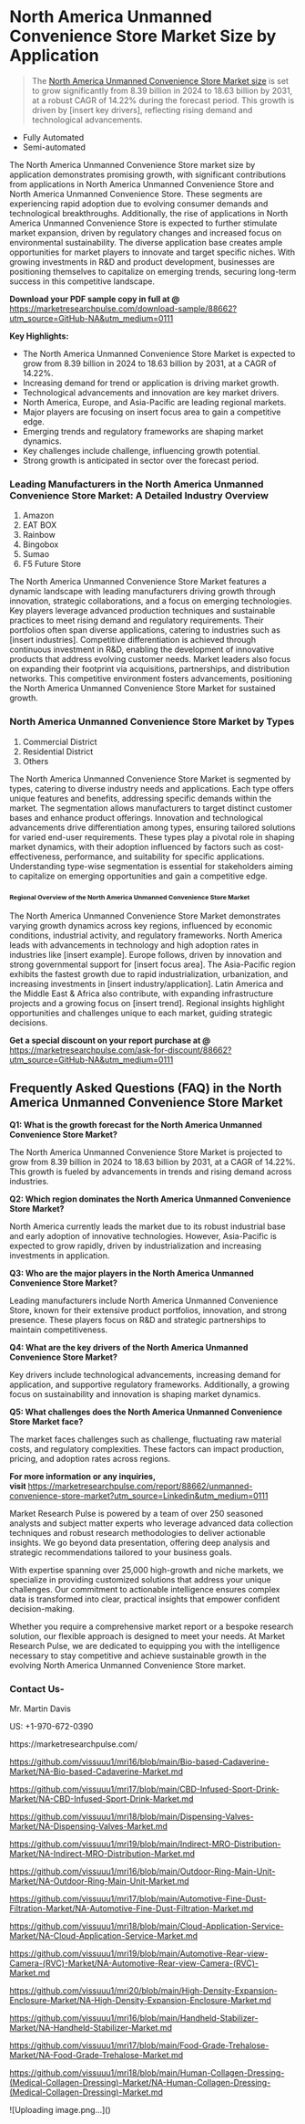 <h1>North America Unmanned Convenience Store Market&nbsp;Size by Application</h1><blockquote><p>The <a href="https://marketresearchpulse.com/download-sample/88662?utm_source=GitHub-NA&amp;utm_medium=0111">North America Unmanned Convenience Store Market size</a> is set to grow significantly from 8.39 billion in 2024 to 18.63 billion by 2031, at a robust CAGR of 14.22% during the forecast period. This growth is driven by [insert key drivers], reflecting rising demand and technological advancements.</p></blockquote><ul><li>Fully Automated <li> Semi-automated</li></ul><p>The North America Unmanned Convenience Store market size by application demonstrates promising growth, with significant contributions from applications in North America Unmanned Convenience Store and North America Unmanned Convenience Store. These segments are experiencing rapid adoption due to evolving consumer demands and technological breakthroughs. Additionally, the rise of applications in North America Unmanned Convenience Store is expected to further stimulate market expansion, driven by regulatory changes and increased focus on environmental sustainability. The diverse application base creates ample opportunities for market players to innovate and target specific niches. With growing investments in R&D and product development, businesses are positioning themselves to capitalize on emerging trends, securing long-term success in this competitive landscape.</p><p><strong>Download your PDF sample copy in full at @ </strong><a href="https://marketresearchpulse.com/download-sample/88662?utm_source=GitHub-NA&amp;utm_medium=0111">https://marketresearchpulse.com/download-sample/88662?utm_source=GitHub-NA&amp;utm_medium=0111</a></p><p><strong>Key Highlights: </strong></p><ul><li>The North America Unmanned Convenience Store Market is expected to grow from 8.39 billion in 2024 to 18.63 billion by 2031, at a CAGR of 14.22%.</li><li>Increasing demand for trend or application is driving market growth.</li><li>Technological advancements and innovation are key market drivers.</li><li>North America, Europe, and Asia-Pacific are leading regional markets.</li><li>Major players are focusing on insert focus area to gain a competitive edge.</li><li>Emerging trends and regulatory frameworks are shaping market dynamics.</li><li>Key challenges include challenge, influencing growth potential.</li><li>Strong growth is anticipated in sector over the forecast period.</li></ul><h3>Leading Manufacturers in the North America Unmanned Convenience Store Market: A Detailed Industry Overview</h3><ol><li>Amazon</li><li>EAT BOX</li><li>Rainbow</li><li>Bingobox</li><li>Sumao</li><li>F5 Future Store</li></ol><div class="flex max-w-full flex-col flex-grow"><div class="min-h-8 text-message flex w-full flex-col items-end gap-2 whitespace-normal break-words [.text-message+&amp;]:mt-5" dir="auto" data-message-author-role="assistant" data-message-id="fd8432e4-4910-450d-b182-61b7bfb0a01f" data-message-model-slug="gpt-4o"><div class="flex w-full flex-col gap-1 empty:hidden first:pt-[3px]"><div class="markdown prose w-full break-words dark:prose-invert light"><p>The North America Unmanned Convenience Store Market features a dynamic landscape with leading manufacturers driving growth through innovation, strategic collaborations, and a focus on emerging technologies. Key players leverage advanced production techniques and sustainable practices to meet rising demand and regulatory requirements. Their portfolios often span diverse applications, catering to industries such as [insert industries]. Competitive differentiation is achieved through continuous investment in R&amp;D, enabling the development of innovative products that address evolving customer needs. Market leaders also focus on expanding their footprint via acquisitions, partnerships, and distribution networks. This competitive environment fosters advancements, positioning the North America Unmanned Convenience Store Market for sustained growth.</p></div></div></div></div><h3>North America Unmanned Convenience Store Market by Types</h3><ol><li>Commercial District <li> Residential District <li> Others</li></ol><div class="flex max-w-full flex-col flex-grow"><div class="min-h-8 text-message flex w-full flex-col items-end gap-2 whitespace-normal break-words [.text-message+&amp;]:mt-5" dir="auto" data-message-author-role="assistant" data-message-id="084470be-0bb7-4664-bddf-5156b4f41249" data-message-model-slug="gpt-4o-mini"><div class="flex w-full flex-col gap-1 empty:hidden first:pt-[3px]"><div class="markdown prose w-full break-words dark:prose-invert light"><p>The North America Unmanned Convenience Store Market is segmented by types, catering to diverse industry needs and applications. Each type offers unique features and benefits, addressing specific demands within the market. The segmentation allows manufacturers to target distinct customer bases and enhance product offerings. Innovation and technological advancements drive differentiation among types, ensuring tailored solutions for varied end-user requirements. These types play a pivotal role in shaping market dynamics, with their adoption influenced by factors such as cost-effectiveness, performance, and suitability for specific applications. Understanding type-wise segmentation is essential for stakeholders aiming to capitalize on emerging opportunities and gain a competitive edge.</p></div></div></div></div><h3><span style="font-size: 11px;">Regional Overview of the North America Unmanned Convenience Store Market</span></h3><div class="flex max-w-full flex-col flex-grow"><div class="min-h-8 text-message flex w-full flex-col items-end gap-2 whitespace-normal break-words [.text-message+&amp;]:mt-5" dir="auto" data-message-author-role="assistant" data-message-id="e9038762-ce64-4e30-91c9-9bd413514231" data-message-model-slug="gpt-4o-mini"><div class="flex w-full flex-col gap-1 empty:hidden first:pt-[3px]"><div class="markdown prose w-full break-words dark:prose-invert light"><p>The North America Unmanned Convenience Store Market demonstrates varying growth dynamics across key regions, influenced by economic conditions, industrial activity, and regulatory frameworks. North America leads with advancements in technology and high adoption rates in industries like [insert example]. Europe follows, driven by innovation and strong governmental support for [insert focus area]. The Asia-Pacific region exhibits the fastest growth due to rapid industrialization, urbanization, and increasing investments in [insert industry/application]. Latin America and the Middle East &amp; Africa also contribute, with expanding infrastructure projects and a growing focus on [insert trend]. Regional insights highlight opportunities and challenges unique to each market, guiding strategic decisions.</p></div></div></div></div><p><strong>Get a special discount on your report purchase at @ </strong><a href="https://marketresearchpulse.com/ask-for-discount/88662?utm_source=GitHub-NA&amp;utm_medium=0111">https://marketresearchpulse.com/ask-for-discount/88662?utm_source=GitHub-NA&amp;utm_medium=0111</a></p><h2>Frequently Asked Questions (FAQ) in the North America Unmanned Convenience Store Market</h2><p><strong>Q1: What is the growth forecast for the North America Unmanned Convenience Store Market?</strong></p><p>The North America Unmanned Convenience Store Market is projected to grow from 8.39 billion in 2024 to 18.63 billion by 2031, at a CAGR of 14.22%. This growth is fueled by advancements in trends and rising demand across industries.</p><p><strong>Q2: Which region dominates the North America Unmanned Convenience Store Market?</strong></p><p>North America currently leads the market due to its robust industrial base and early adoption of innovative technologies. However, Asia-Pacific is expected to grow rapidly, driven by industrialization and increasing investments in application.</p><p><strong>Q3: Who are the major players in the North America Unmanned Convenience Store Market?</strong></p><p>Leading manufacturers include North America Unmanned Convenience Store, known for their extensive product portfolios, innovation, and strong presence. These players focus on R&amp;D and strategic partnerships to maintain competitiveness.</p><p><strong>Q4: What are the key drivers of the North America Unmanned Convenience Store Market?</strong></p><p>Key drivers include technological advancements, increasing demand for application, and supportive regulatory frameworks. Additionally, a growing focus on sustainability and innovation is shaping market dynamics.</p><p><strong>Q5: What challenges does the North America Unmanned Convenience Store Market face?</strong></p><p>The market faces challenges such as challenge, fluctuating raw material costs, and regulatory complexities. These factors can impact production, pricing, and adoption rates across regions.</p><p><strong>For more information or any inquiries, visit&nbsp;</strong><a href="https://marketresearchpulse.com/report/88662/unmanned-convenience-store-market?utm_source=Linkedin&utm_medium=0111">https://marketresearchpulse.com/report/88662/unmanned-convenience-store-market?utm_source=Linkedin&utm_medium=0111</a></p><p>Market Research Pulse is powered by a team of over 250 seasoned analysts and subject matter experts who leverage advanced data collection techniques and robust research methodologies to deliver actionable insights. We go beyond data presentation, offering deep analysis and strategic recommendations tailored to your business goals.</p><p>With expertise spanning over 25,000 high-growth and niche markets, we specialize in providing customized solutions that address your unique challenges. Our commitment to actionable intelligence ensures complex data is transformed into clear, practical insights that empower confident decision-making.</p><p>Whether you require a comprehensive market report or a bespoke research solution, our flexible approach is designed to meet your needs. At Market Research Pulse, we are dedicated to equipping you with the intelligence necessary to stay competitive and achieve sustainable growth in the evolving North America Unmanned Convenience Store market.</p><h3><strong>Contact Us-</strong></h3><p>Mr. Martin Davis</p><p>US: +1-970-672-0390</p><p>https://marketresearchpulse.com/</p><p><a href="https://github.com/vissuuu1/mri16/blob/main/Bio-based-Cadaverine-Market/NA-Bio-based-Cadaverine-Market.md">https://github.com/vissuuu1/mri16/blob/main/Bio-based-Cadaverine-Market/NA-Bio-based-Cadaverine-Market.md</a></p><p><a href="https://github.com/vissuuu1/mri17/blob/main/CBD-Infused-Sport-Drink-Market/NA-CBD-Infused-Sport-Drink-Market.md">https://github.com/vissuuu1/mri17/blob/main/CBD-Infused-Sport-Drink-Market/NA-CBD-Infused-Sport-Drink-Market.md</a></p><p><a href="https://github.com/vissuuu1/mri18/blob/main/Dispensing-Valves-Market/NA-Dispensing-Valves-Market.md">https://github.com/vissuuu1/mri18/blob/main/Dispensing-Valves-Market/NA-Dispensing-Valves-Market.md</a></p><p><a href="https://github.com/vissuuu1/mri19/blob/main/Indirect-MRO-Distribution-Market/NA-Indirect-MRO-Distribution-Market.md">https://github.com/vissuuu1/mri19/blob/main/Indirect-MRO-Distribution-Market/NA-Indirect-MRO-Distribution-Market.md</a></p><p><a href="https://github.com/vissuuu1/mri16/blob/main/Outdoor-Ring-Main-Unit-Market/NA-Outdoor-Ring-Main-Unit-Market.md">https://github.com/vissuuu1/mri16/blob/main/Outdoor-Ring-Main-Unit-Market/NA-Outdoor-Ring-Main-Unit-Market.md</a></p><p><a href="https://github.com/vissuuu1/mri17/blob/main/Automotive-Fine-Dust-Filtration-Market/NA-Automotive-Fine-Dust-Filtration-Market.md">https://github.com/vissuuu1/mri17/blob/main/Automotive-Fine-Dust-Filtration-Market/NA-Automotive-Fine-Dust-Filtration-Market.md</a></p><p><a href="https://github.com/vissuuu1/mri18/blob/main/Cloud-Application-Service-Market/NA-Cloud-Application-Service-Market.md">https://github.com/vissuuu1/mri18/blob/main/Cloud-Application-Service-Market/NA-Cloud-Application-Service-Market.md</a></p><p><a href="https://github.com/vissuuu1/mri19/blob/main/Automotive-Rear-view-Camera-(RVC)-Market/NA-Automotive-Rear-view-Camera-(RVC)-Market.md">https://github.com/vissuuu1/mri19/blob/main/Automotive-Rear-view-Camera-(RVC)-Market/NA-Automotive-Rear-view-Camera-(RVC)-Market.md</a></p><p><a href="https://github.com/vissuuu1/mri20/blob/main/High-Density-Expansion-Enclosure-Market/NA-High-Density-Expansion-Enclosure-Market.md">https://github.com/vissuuu1/mri20/blob/main/High-Density-Expansion-Enclosure-Market/NA-High-Density-Expansion-Enclosure-Market.md</a></p><p><a href="https://github.com/vissuuu1/mri16/blob/main/Handheld-Stabilizer-Market/NA-Handheld-Stabilizer-Market.md">https://github.com/vissuuu1/mri16/blob/main/Handheld-Stabilizer-Market/NA-Handheld-Stabilizer-Market.md</a></p><p><a href="https://github.com/vissuuu1/mri17/blob/main/Food-Grade-Trehalose-Market/NA-Food-Grade-Trehalose-Market.md">https://github.com/vissuuu1/mri17/blob/main/Food-Grade-Trehalose-Market/NA-Food-Grade-Trehalose-Market.md</a></p><p><a href="https://github.com/vissuuu1/mri18/blob/main/Human-Collagen-Dressing-(Medical-Collagen-Dressing)-Market/NA-Human-Collagen-Dressing-(Medical-Collagen-Dressing)-Market.md">https://github.com/vissuuu1/mri18/blob/main/Human-Collagen-Dressing-(Medical-Collagen-Dressing)-Market/NA-Human-Collagen-Dressing-(Medical-Collagen-Dressing)-Market.md</a></p>
![Uploading image.png…]()
